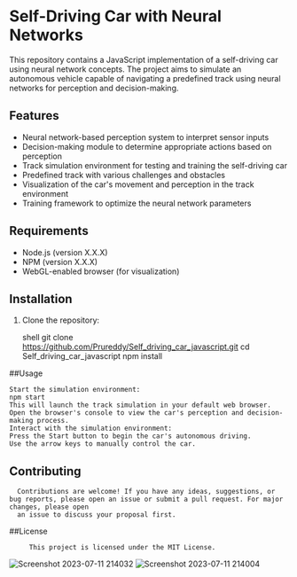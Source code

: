 # Self-Driving Car with Neural Networks

This repository contains a JavaScript implementation of a self-driving car using neural network concepts. The project aims to simulate an autonomous vehicle capable of navigating a predefined track using neural networks for perception and decision-making.



## Features

- Neural network-based perception system to interpret sensor inputs
- Decision-making module to determine appropriate actions based on perception
- Track simulation environment for testing and training the self-driving car
- Predefined track with various challenges and obstacles
- Visualization of the car's movement and perception in the track environment
- Training framework to optimize the neural network parameters

## Requirements

- Node.js (version X.X.X)
- NPM (version X.X.X)
- WebGL-enabled browser (for visualization)

## Installation

1. Clone the repository:

   shell
   git clone https://github.com/Prureddy/Self_driving_car_javascript.git
   cd Self_driving_car_javascript
   npm install
   
##Usage

    Start the simulation environment:
    npm start
    This will launch the track simulation in your default web browser.
    Open the browser's console to view the car's perception and decision-making process.
    Interact with the simulation environment:
    Press the Start button to begin the car's autonomous driving.
    Use the arrow keys to manually control the car.

## Contributing
      Contributions are welcome! If you have any ideas, suggestions, or bug reports, please open an issue or submit a pull request. For major changes, please open 
      an issue to discuss your proposal first.


##License
         
         This project is licensed under the MIT License.

![Screenshot 2023-07-11 214032](https://github.com/Prureddy/Self_driving_car_javascript/assets/99805816/af03294a-3583-4ebf-941d-8f2f7c74b297)
![Screenshot 2023-07-11 214004](https://github.com/Prureddy/Self_driving_car_javascript/assets/99805816/92b08c00-7bdb-4d11-a450-ed1073260961)




